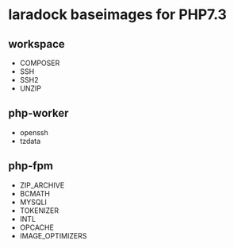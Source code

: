 # laradock baseimages for PHP7.3

## workspace
 - COMPOSER
 - SSH
 - SSH2
 - UNZIP

## php-worker
 - openssh
 - tzdata

## php-fpm
 - ZIP_ARCHIVE
 - BCMATH
 - MYSQLI
 - TOKENIZER
 - INTL
 - OPCACHE
 - IMAGE_OPTIMIZERS


